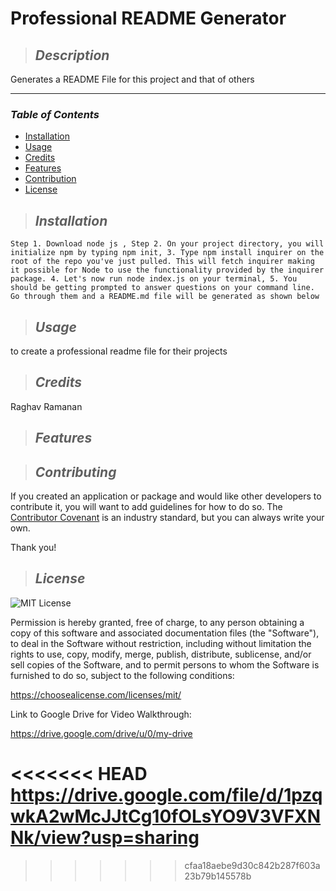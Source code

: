 # **Professional README Generator**

>## **_Description_**

Generates a README File for this project and that of others

---
### **_Table of Contents_**

* [Installation](#installation)
* [Usage](#usage)
* [Credits](#credits)
* [Features](#features)
* [Contribution](#contribution)
* [License](#license)
>## **_Installation_**

```
Step 1. Download node js , Step 2. On your project directory, you will initialize npm by typing npm init, 3. Type npm install inquirer on the root of the repo you've just pulled. This will fetch inquirer making it possible for Node to use the functionality provided by the inquirer package. 4. Let's now run node index.js on your terminal, 5. You should be getting prompted to answer questions on your command line. Go through them and a README.md file will be generated as shown below
```

>## **_Usage_**

to create a professional readme file for their projects

>## **_Credits_**

Raghav Ramanan

>## **_Features_**



>## **_Contributing_**

If you created an application or package and would like other developers to contribute it, you will want to add guidelines for how to do so. The [Contributor Covenant](https://www.contributor-covenant.org/) is an industry standard, but you can always write your own.

Thank you!

>## **_License_**

![MIT License](https://img.shields.io/badge/license-MIT%20License-blue.svg)

Permission is hereby granted, free of charge, to any person obtaining a copy
    of this software and associated documentation files (the "Software"), to deal
    in the Software without restriction, including without limitation the rights
    to use, copy, modify, merge, publish, distribute, sublicense, and/or sell
    copies of the Software, and to permit persons to whom the Software is
    furnished to do so, subject to the following conditions:

https://choosealicense.com/licenses/mit/

Link to Google Drive for Video Walkthrough:

https://drive.google.com/drive/u/0/my-drive

<<<<<<< HEAD
https://drive.google.com/file/d/1pzqwkA2wMcJJtCg10fOLsYO9V3VFXNNk/view?usp=sharing
=======

>>>>>>> cfaa18aebe9d30c842b287f603a23b79b145578b

